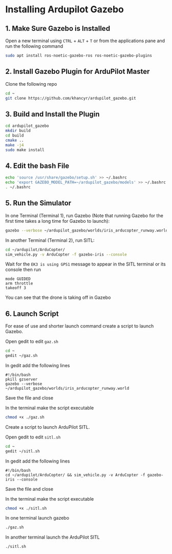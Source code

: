 # Installing Ardupilot Gazebo
## 1. Make Sure Gazebo is Installed
Open a new terminal using `CTRL` + `ALT` + `T` or from the applications pane and run the following command
```bash
sudo apt install ros-noetic-gazebo-ros ros-noetic-gazebo-plugins
```

## 2. Install Gazebo Plugin for ArduPilot Master
Clone the following repo
```bash
cd ~
git clone https://github.com/khancyr/ardupilot_gazebo.git
```

## 3. Build and Install the Plugin
```bash
cd ardupilot_gazebo
mkdir build
cd build
cmake ..
make -j4
sudo make install
```

## 4. Edit the bash File
```bash
echo 'source /usr/share/gazebo/setup.sh' >> ~/.bashrc
echo 'export GAZEBO_MODEL_PATH=~/ardupilot_gazebo/models' >> ~/.bashrc
. ~/.bashrc
```

## 5. Run the Simulator
In one Terminal (Terminal 1), run Gazebo (Note that running Gazebo for the first time takes a long time for Gazebo to launch):
```bash
gazebo --verbose ~/ardupilot_gazebo/worlds/iris_arducopter_runway.world
```

In another Terminal (Terminal 2), run SITL:
```bash
cd ~/ardupilot/ArduCopter/
sim_vehicle.py -v ArduCopter -f gazebo-iris --console
```

Wait for the `EK3 is using GPS1` message to appear in the SITL terminal or its console then run
```
mode GUIDED
arm throttle
takeoff 3
```

You can see that the drone is taking off in Gazebo

## 6. Launch Script
For ease of use and shorter launch command create a script to launch Gazebo.

Open gedit to edit `gaz.sh`
```bash
cd ~
gedit ~/gaz.sh
```

In gedit add the following lines
```
#!/bin/bash
pkill gzserver
gazebo --verbose ~/ardupilot_gazebo/worlds/iris_arducopter_runway.world
```
Save the file and close

In the terminal make the script executable
```bash
chmod +x ./gaz.sh
```

Create a script to launch ArduPilot SITL.

Open gedit to edit `sitl.sh`
```bash
cd ~
gedit ~/sitl.sh
```

In gedit add the following lines
```
#!/bin/bash
cd ~/ardupilot/ArduCopter/ && sim_vehicle.py -v ArduCopter -f gazebo-iris --console
```
Save the file and close

In the terminal make the script executable
```bash
chmod +x ./sitl.sh
```

In one terminal launch gazebo
```bash
./gaz.sh
```

In another terminal launch the ArduPilot SITL
```bash
./sitl.sh
```
